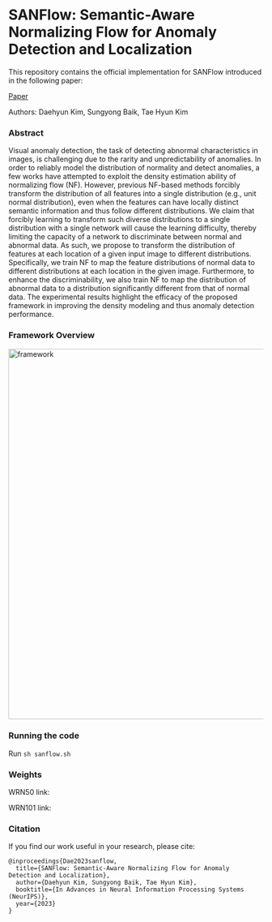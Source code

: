 # SANFlow: Semantic-Aware Normalizing Flow for Anomaly Detection and Localization

This repository contains the official implementation for SANFlow introduced in the following paper:

[Paper](https://openreview.net/pdf?id=BqZ70BEtuW)

Authors: Daehyun Kim, Sungyong Baik, Tae Hyun Kim

### Abstract
Visual anomaly detection, the task of detecting abnormal characteristics in images, is challenging due to the rarity and unpredictability of anomalies. In order to reliably model the distribution of normality and detect anomalies, a few works have attempted to exploit the density estimation ability of normalizing flow (NF). However, previous NF-based methods forcibly transform the distribution of all features into a single distribution (e.g., unit normal distribution), even when the features can have locally distinct semantic information and thus follow different distributions. We claim that forcibly learning to transform such diverse distributions to a single distribution with a single network will cause the learning difficulty, thereby limiting the capacity of a network to discriminate between normal and abnormal data. As such, we propose to transform the distribution of features at each location of a given input image to different distributions. Specifically, we train NF to map the feature distributions of normal data to different distributions at each location in the given image. Furthermore, to enhance the discriminability, we also train NF to map the distribution of abnormal data to a distribution significantly different from that of normal data. The experimental results highlight the efficacy of the proposed framework in improving the density modeling and thus anomaly detection performance.

### Framework Overview
<img width="731" alt="framework" src="https://github.com/kdhRick2222/SANFlow/assets/62320935/08d581c5-b9cb-48e7-81b3-77e742a8b3ee">

### Running the code

Run `sh sanflow.sh`

### Weights
WRN50 link: 

WRN101 link: 

### Citation
If you find our work useful in your research, please cite:

```
@inproceedings{Dae2023sanflow,
  title={SANFlow: Semantic-Aware Normalizing Flow for Anomaly Detection and Localization},
  author={Daehyun Kim, Sungyong Baik, Tae Hyun Kim},
  booktitle={In Advances in Neural Information Processing Systems (NeurIPS)},
  year={2023}
}
```
